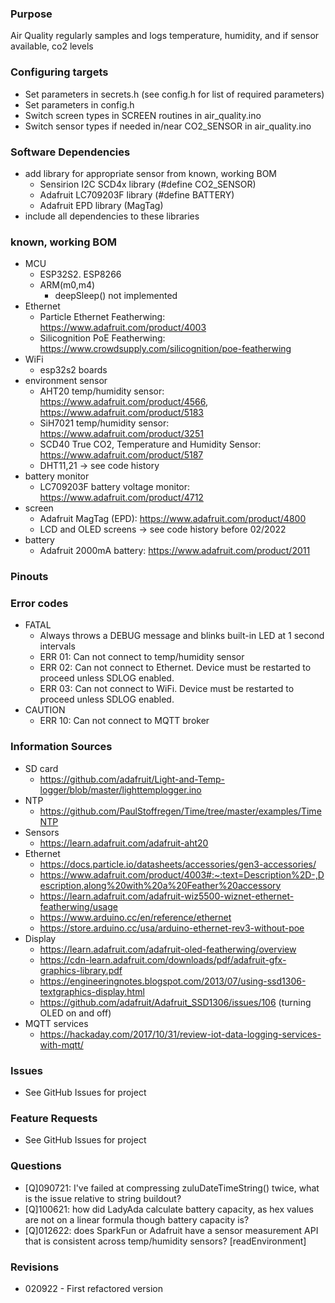 ### Purpose
Air Quality regularly samples and logs temperature, humidity, and if sensor available, co2 levels

### Configuring targets
- Set parameters in secrets.h (see config.h for list of required parameters)
- Set parameters in config.h
- Switch screen types in SCREEN routines in air_quality.ino
- Switch sensor types if needed in/near CO2_SENSOR in air_quality.ino

### Software Dependencies
- add library for appropriate sensor from known, working BOM
	- Sensirion I2C SCD4x library (#define CO2_SENSOR)
	- Adafruit LC709203F library (#define BATTERY)
	- Adafruit EPD library (MagTag)
- include all dependencies to these libraries

### known, working BOM
- MCU
	- ESP32S2. ESP8266
	- ARM(m0,m4)
		- deepSleep() not implemented
- Ethernet
	- Particle Ethernet Featherwing: https://www.adafruit.com/product/4003
	- Silicognition PoE Featherwing: https://www.crowdsupply.com/silicognition/poe-featherwing
- WiFi
	- esp32s2 boards
- environment sensor
	- AHT20 temp/humidity sensor: https://www.adafruit.com/product/4566, https://www.adafruit.com/product/5183
	- SiH7021 temp/humidity sensor: https://www.adafruit.com/product/3251
	- SCD40 True CO2, Temperature and Humidity Sensor: https://www.adafruit.com/product/5187
	- DHT11,21 -> see code history
- battery monitor
	- LC709203F battery voltage monitor: https://www.adafruit.com/product/4712
- screen
	- Adafruit MagTag (EPD): https://www.adafruit.com/product/4800
	- LCD and OLED screens -> see code history before 02/2022
- battery
	- Adafruit 2000mA battery: https://www.adafruit.com/product/2011

### Pinouts

### Error codes
- FATAL
	- Always throws a DEBUG message and blinks built-in LED at 1 second intervals
	- ERR 01: Can not connect to temp/humidity sensor
	- ERR 02: Can not connect to Ethernet. Device must be restarted to proceed unless SDLOG enabled.
	- ERR 03: Can not connect to WiFi. Device must be restarted to proceed unless SDLOG enabled.
- CAUTION
	- ERR 10: Can not connect to MQTT broker

### Information Sources
- SD card
	- https://github.com/adafruit/Light-and-Temp-logger/blob/master/lighttemplogger.ino
- NTP
	- https://github.com/PaulStoffregen/Time/tree/master/examples/TimeNTP
- Sensors 
	- https://learn.adafruit.com/adafruit-aht20
- Ethernet
	- https://docs.particle.io/datasheets/accessories/gen3-accessories/
	- https://www.adafruit.com/product/4003#:~:text=Description%2D-,Description,along%20with%20a%20Feather%20accessory
	- https://learn.adafruit.com/adafruit-wiz5500-wiznet-ethernet-featherwing/usage
	- https://www.arduino.cc/en/reference/ethernet
	- https://store.arduino.cc/usa/arduino-ethernet-rev3-without-poe
- Display
	- https://learn.adafruit.com/adafruit-oled-featherwing/overview
	- https://cdn-learn.adafruit.com/downloads/pdf/adafruit-gfx-graphics-library.pdf
	- https://engineeringnotes.blogspot.com/2013/07/using-ssd1306-textgraphics-display.html
	- https://github.com/adafruit/Adafruit_SSD1306/issues/106 (turning OLED on and off)
- MQTT services
	- https://hackaday.com/2017/10/31/review-iot-data-logging-services-with-mqtt/

### Issues
- See GitHub Issues for project

### Feature Requests
- See GitHub Issues for project

### Questions
- [Q]090721: I've failed at compressing zuluDateTimeString() twice, what is the issue relative to string buildout?
- [Q]100621: how did LadyAda calculate battery capacity, as hex values are not on a linear formula though battery capacity is?
- [Q]012622: does SparkFun or Adafruit have a sensor measurement API that is consistent across temp/humidity sensors? [readEnvironment]

### Revisions
- 020922 - First refactored version